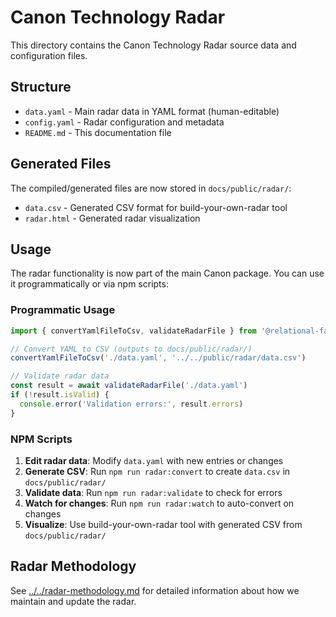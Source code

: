 # Canon Technology Radar

This directory contains the Canon Technology Radar source data and configuration files.

## Structure

- `data.yaml` - Main radar data in YAML format (human-editable)
- `config.yaml` - Radar configuration and metadata
- `README.md` - This documentation file

## Generated Files

The compiled/generated files are now stored in `docs/public/radar/`:
- `data.csv` - Generated CSV format for build-your-own-radar tool
- `radar.html` - Generated radar visualization

## Usage

The radar functionality is now part of the main Canon package. You can use it programmatically or via npm scripts:

### Programmatic Usage

```typescript
import { convertYamlFileToCsv, validateRadarFile } from '@relational-fabric/canon'

// Convert YAML to CSV (outputs to docs/public/radar/)
convertYamlFileToCsv('./data.yaml', '../../public/radar/data.csv')

// Validate radar data
const result = await validateRadarFile('./data.yaml')
if (!result.isValid) {
  console.error('Validation errors:', result.errors)
}
```

### NPM Scripts

1. **Edit radar data**: Modify `data.yaml` with new entries or changes
2. **Generate CSV**: Run `npm run radar:convert` to create `data.csv` in `docs/public/radar/`
3. **Validate data**: Run `npm run radar:validate` to check for errors
4. **Watch for changes**: Run `npm run radar:watch` to auto-convert on changes
5. **Visualize**: Use build-your-own-radar tool with generated CSV from `docs/public/radar/`

## Radar Methodology

See [../../radar-methodology.md](../../radar-methodology.md) for detailed information about how we maintain and update the radar.
